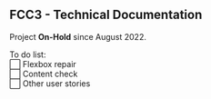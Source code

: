 
## FCC3 - Technical Documentation
Project **On-Hold** since August 2022.

To do list: </br>
:white_large_square: Flexbox repair </br>
:white_large_square: Content check </br>
:white_large_square: Other user stories </br></br>
